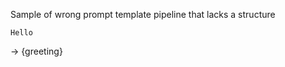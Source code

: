<!--
# ✨ Sample of parsing error
-->

Sample of wrong prompt template pipeline that lacks a structure

```
Hello
```

-> {greeting}
